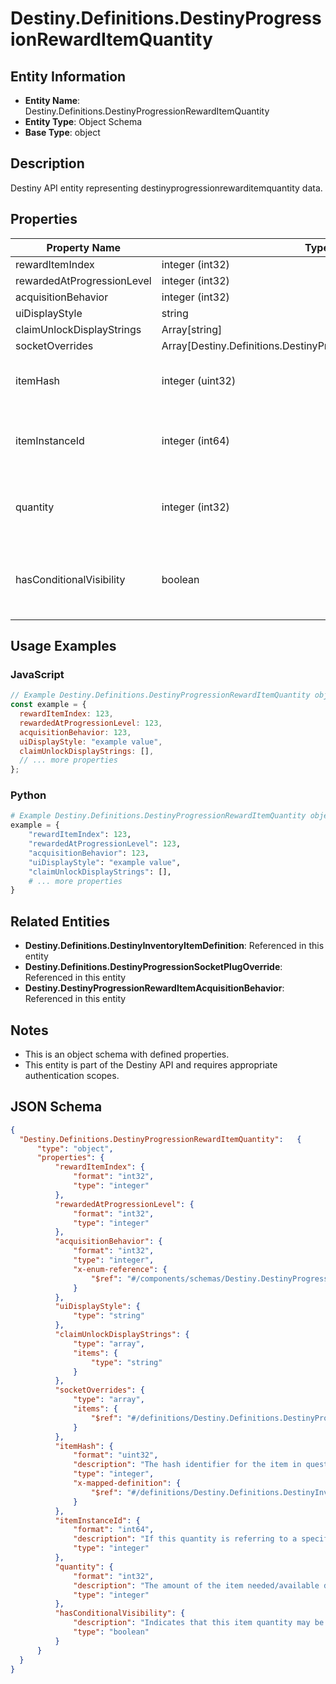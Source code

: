 # Destiny.Definitions.DestinyProgressionRewardItemQuantity

## Entity Information
- **Entity Name**: Destiny.Definitions.DestinyProgressionRewardItemQuantity
- **Entity Type**: Object Schema
- **Base Type**: object

## Description
Destiny API entity representing destinyprogressionrewarditemquantity data.

## Properties

| Property Name | Type | Description | Required |
|---------------|------|-------------|----------|
| rewardItemIndex | integer (int32) |  | No |
| rewardedAtProgressionLevel | integer (int32) |  | No |
| acquisitionBehavior | integer (int32) |  | No |
| uiDisplayStyle | string |  | No |
| claimUnlockDisplayStrings | Array[string] |  | No |
| socketOverrides | Array[Destiny.Definitions.DestinyProgressionSocketPlugOverride] |  | No |
| itemHash | integer (uint32) | The hash identifier for the item in question. Use it to look up the item's DestinyInventoryItemDefinition. | No |
| itemInstanceId | integer (int64) | If this quantity is referring to a specific instance of an item, this will have the item's instance ID. Normally, this will be null. | No |
| quantity | integer (int32) | The amount of the item needed/available depending on the context of where DestinyItemQuantity is being used. | No |
| hasConditionalVisibility | boolean | Indicates that this item quantity may be conditionally shown or hidden, based on various sources of state. For example: server flags, account state, or character progress. | No |

## Usage Examples

### JavaScript
```javascript
// Example Destiny.Definitions.DestinyProgressionRewardItemQuantity object
const example = {
  rewardItemIndex: 123,
  rewardedAtProgressionLevel: 123,
  acquisitionBehavior: 123,
  uiDisplayStyle: "example value",
  claimUnlockDisplayStrings: [],
  // ... more properties
};
```

### Python
```python
# Example Destiny.Definitions.DestinyProgressionRewardItemQuantity object
example = {
    "rewardItemIndex": 123,
    "rewardedAtProgressionLevel": 123,
    "acquisitionBehavior": 123,
    "uiDisplayStyle": "example value",
    "claimUnlockDisplayStrings": [],
    # ... more properties
}
```

## Related Entities
- **Destiny.Definitions.DestinyInventoryItemDefinition**: Referenced in this entity
- **Destiny.Definitions.DestinyProgressionSocketPlugOverride**: Referenced in this entity
- **Destiny.DestinyProgressionRewardItemAcquisitionBehavior**: Referenced in this entity

## Notes
- This is an object schema with defined properties.
- This entity is part of the Destiny API and requires appropriate authentication scopes.

## JSON Schema
```json
{
  "Destiny.Definitions.DestinyProgressionRewardItemQuantity":   {
      "type": "object",
      "properties": {
          "rewardItemIndex": {
              "format": "int32",
              "type": "integer"
          },
          "rewardedAtProgressionLevel": {
              "format": "int32",
              "type": "integer"
          },
          "acquisitionBehavior": {
              "format": "int32",
              "type": "integer",
              "x-enum-reference": {
                  "$ref": "#/components/schemas/Destiny.DestinyProgressionRewardItemAcquisitionBehavior"
              }
          },
          "uiDisplayStyle": {
              "type": "string"
          },
          "claimUnlockDisplayStrings": {
              "type": "array",
              "items": {
                  "type": "string"
              }
          },
          "socketOverrides": {
              "type": "array",
              "items": {
                  "$ref": "#/definitions/Destiny.Definitions.DestinyProgressionSocketPlugOverride"
              }
          },
          "itemHash": {
              "format": "uint32",
              "description": "The hash identifier for the item in question. Use it to look up the item's DestinyInventoryItemDefinition.",
              "type": "integer",
              "x-mapped-definition": {
                  "$ref": "#/definitions/Destiny.Definitions.DestinyInventoryItemDefinition"
              }
          },
          "itemInstanceId": {
              "format": "int64",
              "description": "If this quantity is referring to a specific instance of an item, this will have the item's instance ID. Normally, this will be null.",
              "type": "integer"
          },
          "quantity": {
              "format": "int32",
              "description": "The amount of the item needed/available depending on the context of where DestinyItemQuantity is being used.",
              "type": "integer"
          },
          "hasConditionalVisibility": {
              "description": "Indicates that this item quantity may be conditionally shown or hidden, based on various sources of state. For example: server flags, account state, or character progress.",
              "type": "boolean"
          }
      }
  }
}
```
